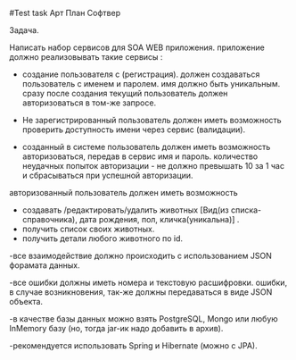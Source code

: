 #Test task Арт План Софтвер



Задача.

Написать набор сервисов для SOA WEB приложения.
приложение должно реализовывать такие сервисы : 
- создание пользователя с (регистрация).
должен создаваться пользователь с именем и паролем.
имя должно быть уникальным.
сразу после создания текущий пользователь должен авторизоваться в том-же запросе.

- Не зарегистрированный пользователь должен иметь возможность проверить доступность имени через сервис (валидации).

- созданный в системе пользователь должен иметь возможность авторизоваться, передав в сервис имя и пароль.
 количество неудачных попыток авторизации - не должно превышать 10 за 1 час и сбрасываться при успешной авторизации.

авторизованный пользователь должен иметь возможность 
- создавать /редактировать/удалить животных [Вид(из списка-справочника), дата рождения, пол,  кличка(уникальна)] .
- получить список своих животных.
- получить детали любого животного по id.

-все взаимодействие должно происходить с использованием JSON форамата данных.

-все ошибки должны иметь номера и текстовую расшифровки. 
ошибки, в случае возникновения, так-же должны передаваться в виде JSON объекта.

-в качестве базы данных можно взять PostgreSQL, Mongo или любую InMemory базу (но, тогда jar-ик надо добавить в архив).

-рекомендуется использовать Spring и Hibernate (можно c JPA).